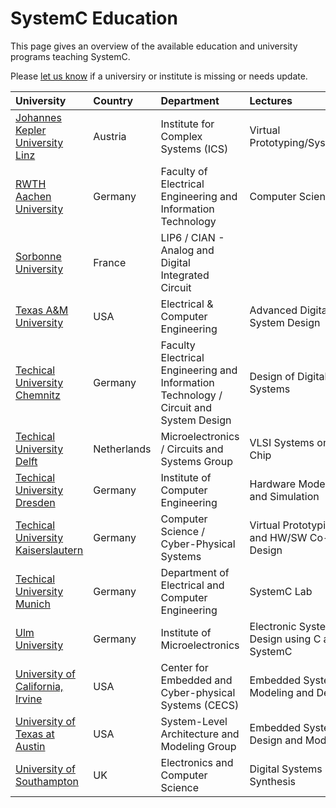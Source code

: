 # SystemC Education

This page gives an overview of the available education and university programs teaching SystemC. 

Please [let us know][issues] if a universiry or institute is missing or needs update.

| University    | Country     | Department     | Lectures                                       |
| :------------ | :---------- | :--------------| :---------------------------------------------------- |
| [Johannes Kepler University Linz][6] | Austria | Institute for Complex Systems (ICS)| Virtual Prototyping/SystemC |
| [RWTH Aachen University][11] | Germany | Faculty of Electrical Engineering and Information Technology | Computer Science 3 |
| [Sorbonne University][8] | France | LIP6 / CIAN - Analog and Digital Integrated Circuit |  |
| [Texas A&M University][12] | USA | Electrical & Computer Engineering  | Advanced Digital System Design |
| [Techical University Chemnitz][10] | Germany | Faculty Electrical Engineering and Information Technology / Circuit and System Design | Design of Digital Systems |
| [Techical University Delft ][13] | Netherlands | Microelectronics / Circuits and Systems Group | VLSI Systems on Chip |
| [Techical University Dresden][9] | Germany | Institute of Computer Engineering | Hardware Modeling and Simulation |
| [Techical University Kaiserslautern][2] | Germany | Computer Science / Cyber-Physical Systems | Virtual Prototyping and HW/SW Co-Design |
| [Techical University Munich][3] | Germany | Department of Electrical and Computer Engineering | SystemC Lab |
| [Ulm University][1] | Germany | Institute of Microelectronics | Electronic System Design using C and SystemC |
| [University of California, Irvine][7] | USA | Center for Embedded and Cyber-physical Systems (CECS) | Embedded Systems Modeling and Design |
| [University of Texas at Austin][4] | USA | System-Level Architecture and Modeling Group | Embedded System Design and Modeling |
| [University of Southampton][5] | UK | Electronics and Computer Science | Digital Systems Synthesis |


[issues]: https://github.com/accellera-official/systemc.org/issues 

[1]: https://www.uni-ulm.de/in/mikro/
[2]: https://cps.cs.uni-kl.de/en/teaching/
[3]: https://www.ei.tum.de/msce/academic-program/msce-curriculum/
[4]: http://slam.ece.utexas.edu/
[5]: https://www.ecs.soton.ac.uk/
[6]: https://www.ics.jku.at/
[7]: http://www.cecs.uci.edu/
[8]: https://www-soc.lip6.fr/en/
[9]: https://tu-dresden.de/
[10]: https://www.tu-chemnitz.de/
[11]: https://www.elektrotechnik.rwth-aachen.de/
[12]: https://cesg.tamu.edu/
[13]: https://cas.tudelft.nl/